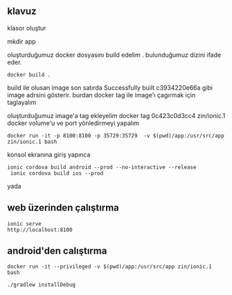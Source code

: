  
 ## klavuz
 klasor oluştur

 mkdir app

 
 oluşturduğumuz docker dosyasını build edelim . bulunduğumuz dizini ifade eder.

    docker build . 

build ile olusan image son satırda
Successfully built c3934220e66a gibi image adrsini gösterir.
burdan docker tag ile image'ı çagırmak için taglayalım


oluşturduğumuz image'a tag ekleyelim
    docker tag 0c423c0d3cc4 zin/ionic.1
docker volume'u ve port yönledirmeyi yapalım

    docker run -it -p 8100:8100 -p 35729:35729  -v $(pwd)/app:/usr/src/app zin/ionic.1 bash
 
 konsol ekranına giriş yapınca

    ionic cordova build android --prod --no-interactive --release
     ionic cordova build ios --prod

yada
## web üzerinden çalıştırma

    ionic serve 
    http://localhost:8100
## android'den calıştırma


    docker run -it --privileged -v $(pwd)/app:/usr/src/app zin/ionic.1 bash

    ./gradlew installDebug


